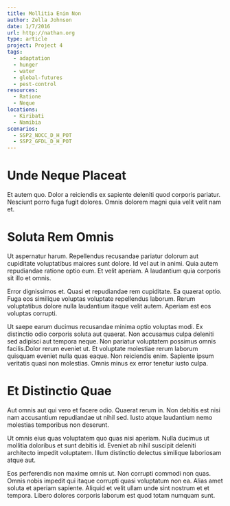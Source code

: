 ```yaml
---
title: Mollitia Enim Non
author: Zella Johnson
date: 1/7/2016
url: http://nathan.org
type: article
project: Project 4
tags:
  - adaptation
  - hunger
  - water
  - global-futures
  - pest-control
resources:
  - Ratione
  - Neque
locations:
  - Kiribati
  - Namibia
scenarios:
  - SSP2_NOCC_D_H_POT
  - SSP2_GFDL_D_H_POT
---
```

# Unde Neque Placeat
Et autem quo. Dolor a reiciendis ex sapiente deleniti quod corporis pariatur. Nesciunt porro fuga fugit dolores. Omnis dolorem magni quia velit velit nam et.

# Soluta Rem Omnis
Ut aspernatur harum. Repellendus recusandae pariatur dolorum aut cupiditate voluptatibus maiores sunt dolore. Id vel aut in animi. Quia autem repudiandae ratione optio eum. Et velit aperiam. A laudantium quia corporis sit illo et omnis.
 Error dignissimos et. Quasi et repudiandae rem cupiditate. Ea quaerat optio. Fuga eos similique voluptas voluptate repellendus laborum. Rerum voluptatibus dolore nulla laudantium itaque velit autem. Aperiam est eos voluptas corrupti.
 Ut saepe earum ducimus recusandae minima optio voluptas modi. Ex distinctio odio corporis soluta aut quaerat. Non accusamus culpa deleniti sed adipisci aut tempora neque. Non pariatur voluptatem possimus omnis facilis.Dolor rerum eveniet ut. Et voluptate molestiae rerum laborum quisquam eveniet nulla quas eaque. Non reiciendis enim. Sapiente ipsum veritatis quasi non molestias. Omnis minus ex error tenetur iusto culpa.

# Et Distinctio Quae
Aut omnis aut qui vero et facere odio. Quaerat rerum in. Non debitis est nisi nam accusantium repudiandae ut nihil sed. Iusto atque laudantium nemo molestias temporibus non deserunt.
 Ut omnis eius quas voluptatem quo quas nisi aperiam. Nulla ducimus ut mollitia doloribus et sunt debitis id. Eveniet ab nihil suscipit deleniti architecto impedit voluptatem. Illum distinctio delectus similique laboriosam atque aut.
 Eos perferendis non maxime omnis ut. Non corrupti commodi non quas. Omnis nobis impedit qui itaque corrupti quasi voluptatum non ea. Alias amet soluta et aperiam sapiente. Aliquid et velit ullam unde sint nostrum et et tempora. Libero dolores corporis laborum est quod totam numquam sunt.
